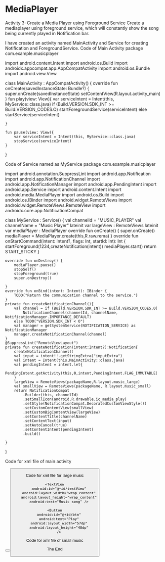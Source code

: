 # MediaPlayer
Activity 3: Create a Media Player using Foreground Service
Create a mediaplayer using foreground service, which will constantly show the song being currently
played in Notification bar.

I have created an activity named MainActivity and Service for creating Notification and ForegroundService.
Code of Main Activity
package com.example.musicplayer

import android.content.Intent
import android.os.Build
import androidx.appcompat.app.AppCompatActivity
import android.os.Bundle
import android.view.View

class MainActivity : AppCompatActivity() {
    override fun onCreate(savedInstanceState: Bundle?) {
        super.onCreate(savedInstanceState)
        setContentView(R.layout.activity_main)
    }
    fun play(view: View){
        var serviceIntent = Intent(this, MyService::class.java)
        if (Build.VERSION.SDK_INT >= Build.VERSION_CODES.O) startForegroundService(serviceIntent)
        else startService(serviceIntent)

    }

    fun pause(view: View){
        var serviceIntent = Intent(this, MyService::class.java)
        stopService(serviceIntent)
    }


}

Code of Service named as MyService
package com.example.musicplayer

import android.annotation.SuppressLint
import android.app.Notification
import android.app.NotificationChannel
import android.app.NotificationManager
import android.app.PendingIntent
import android.app.Service
import android.content.Intent
import android.media.MediaPlayer
import android.os.Build
import android.os.IBinder
import android.widget.RemoteViews
import android.widget.RemoteViews.RemoteView
import androidx.core.app.NotificationCompat

class MyService : Service() {
    val channelId = "MUSIC_PLAYER"
    val channelName = "Music Player"
    lateinit var largeView : RemoteViews
    lateinit var mediaPlayer : MediaPlayer
    override fun onCreate() {
        super.onCreate()
        mediaPlayer = MediaPlayer.create(this,R.raw.rema)
    }
    override fun onStartCommand(intent: Intent?, flags: Int, startId: Int): Int {
        startForeground(1234,createNotification(intent))
        mediaPlayer.start()
        return START_STICKY
    }

    override fun onDestroy() {
        mediaPlayer.pause()
        stopSelf()
        stopForeground(true)
        super.onDestroy()

    }
    override fun onBind(intent: Intent): IBinder {
        TODO("Return the communication channel to the service.")
    }
    private fun createNotificationChannel(){
        val channel = if (Build.VERSION.SDK_INT >= Build.VERSION_CODES.O)
            NotificationChannel(channelId, channelName, NotificationManager.IMPORTANCE_DEFAULT)
        else TODO("VERSION.SDK_INT < O")
        val manager = getSystemService(NOTIFICATION_SERVICE) as NotificationManager
        manager.createNotificationChannel(channel)
    }
    @SuppressLint("RemoteViewLayout")
    private fun createNotification(intent:Intent?):Notification{
        createNotificationChannel()
        val input = intent!!.getStringExtra("inputExtra")
        val intent = Intent(this,MainActivity::class.java)
        val pendingIntent = intent.let{
            PendingIntent.getActivity(this,0,intent,PendingIntent.FLAG_IMMUTABLE)
        }
        largeView = RemoteViews(packageName,R.layout.music_large)
        val smallView = RemoteViews(packageName, R.layout.music_small)
        return NotificationCompat
            .Builder(this, channelId)
            .setSmallIcon(android.R.drawable.ic_media_play)
            .setStyle(NotificationCompat.DecoratedCustomViewStyle())
            .setCustomContentView(smallView)
            .setCustomBigContentView(largeView)
            .setContentTitle(channelName)
            .setContentText(input)
            .setAutoCancel(true)
            .setContentIntent(pendingIntent)
            .build()

    }
}

Code for xml file of main activity
<?xml version="1.0" encoding="utf-8"?>
<LinearLayout xmlns:android="http://schemas.android.com/apk/res/android"
    xmlns:app="http://schemas.android.com/apk/res-auto"
    xmlns:tools="http://schemas.android.com/tools"
    android:layout_width="match_parent"
    android:layout_height="match_parent"
    android:orientation="vertical"
    android:gravity="center"
    tools:context=".MainActivity">
    <Button
        android:id="@+id/btnPlay"
        android:layout_width="wrap_content"
        android:layout_height="wrap_content"
        android:onClick="play"
        android:text="Play"
        />
    <Button
        android:id="@+id/btnPause"
        android:layout_width="wrap_content"
        android:layout_height="wrap_content"
        android:onClick="pause"
        android:text="Pause"
        />
</LinearLayout>

Code for xml file for large music
<?xml version="1.0" encoding="utf-8"?>
<?xml version="1.0" encoding="utf-8"?>
<LinearLayout xmlns:android="http://schemas.android.com/apk/res/android"
    android:layout_width="match_parent"
    android:layout_height="match_parent"
    android:gravity="center_horizontal"
    android:orientation="vertical">

    <TextView
        android:id="@+id/textView"
        android:layout_width="wrap_content"
        android:layout_height="wrap_content"
        android:text="Music song" />

    <Button
        android:id="@+id/btn"
        android:text="Play"
        android:layout_width="57dp"
        android:layout_height="48dp"
        />
</LinearLayout>

Code for xml file of small music
<?xml version="1.0" encoding="utf-8"?>
<LinearLayout xmlns:android="http://schemas.android.com/apk/res/android"
    android:layout_width="match_parent"
    android:layout_height="match_parent">
    <TextView
        android:id="@+id/textView2"
        android:layout_width="wrap_content"
        android:layout_height="wrap_content"
        android:layout_weight="1"
        android:text="Music is currently playing" />
</LinearLayout>

The End

